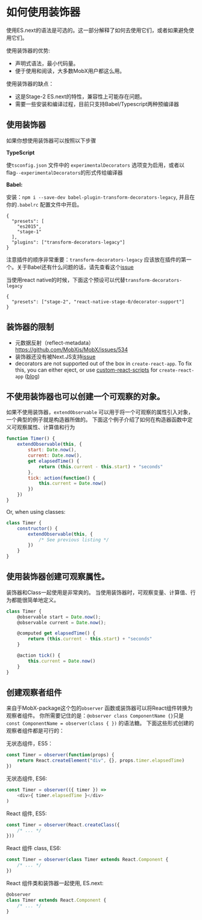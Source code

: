 # 如何使用装饰器

使用ES.next的语法是可选的。这一部分解释了如何去使用它们，或者如果避免使用它们。

使用装饰器的优势:
* 声明式语法，最小代码量。
* 便于使用和阅读，大多数MobX用户都这么用。


使用装饰器的缺点：
* 这是Stage-2 ES.next的特性，兼容性上可能存在问题。
* 需要一些安装和编译过程，目前只支持Babel/Typescript两种预编译器

## 使用装饰器

如果你想使用装饰器可以按照以下步骤

**TypeScript**

使`tsconfig.json` 文件中的 `experimentalDecorators` 选项变为启用，或者以flag`--experimentalDecorators`的形式传给编译器

**Babel:**

安装：`npm i --save-dev babel-plugin-transform-decorators-legacy`,
并且在你的`.babelrc` 配置文件中开启。

```
{
  "presets": [
    "es2015",
    "stage-1"
  ],
  "plugins": ["transform-decorators-legacy"]
}
```

注意插件的顺序非常重要：`transform-decorators-legacy` 应该放在插件的第一个。关于Babel还有什么问题的话，请先查看这个[issue](https://github.com/MobXjs/MobX/issues/105)


当使用react native的时候，下面这个预设可以代替`transform-decorators-legacy`
```
{
  "presets": ["stage-2", "react-native-stage-0/decorator-support"]
}
```

## 装饰器的限制

* 元数据反射（reflect-metadata） https://github.com/MobXjs/MobX/issues/534
* 装饰器还没有被Next.JS支持[issue](https://github.com/zeit/next.js/issues/26)
* decorators are not supported out of the box in `create-react-app`. To fix this, you can either eject, or use [custom-react-scripts](https://www.npmjs.com/package/custom-react-scripts) for `create-react-app` ([blog](https://medium.com/@kitze/configure-create-react-app-without-ejecting-d8450e96196a#.n6xx12p5c))


## 不使用装饰器也可以创建一个可观察的对象。
如果不使用装饰器，`extendObservable` 可以用于将一个可观察的属性引入对象，一个典型的例子就是构造器所做的。
下面这个例子介绍了如何在构造器函数中定义可观察属性、计算值和行为

```javascript
function Timer() {
	extendObservable(this, {
		start: Date.now(),
		current: Date.now(),
		get elapsedTime() {
			return (this.current - this.start) + "seconds"
		},
        tick: action(function() {
          	this.current = Date.now()
        })
	})
}
```

Or, when using classes:

```javascript
class Timer {
	constructor() {
		extendObservable(this, {
			/* See previous listing */
		})
	}
}
```

## 使用装饰器创建可观察属性。

装饰器和Class一起使用是非常爽的。
当使用装饰器时，可观察变量、计算值、行为都能很简单地定义。

```javascript
class Timer {
	@observable start = Date.now();
	@observable current = Date.now();

	@computed get elapsedTime() {
		return (this.current - this.start) + "seconds"
	}

	@action tick() {
		this.current = Date.now()
	}
}
```

## 创建观察者组件

来自于MobX-package这个包的`observer` 函数或装饰器可以将React组件转换为观察者组件。
你所需要记住的是：`@observer class ComponentName {}`只是 `const ComponentName = observer(class { })` 的语法糖。
下面这些形式创建的观察者组件都是可行的：

无状态组件，ES5：

```javascript
const Timer = observer(function(props) {
	return React.createElement("div", {}, props.timer.elapsedTime)
})
```

无状态组件, ES6:

```javascript
const Timer = observer(({ timer }) =>
	<div>{ timer.elapsedTime }</div>
)
```

React 组件, ES5:

```javascript
const Timer = observer(React.createClass({
	/* ... */
}))
```

React 组件 class, ES6:

```javascript
const Timer = observer(class Timer extends React.Component {
	/* ... */
})
```

React 组件类和装饰器一起使用, ES.next:

```javascript
@observer
class Timer extends React.Component {
	/* ... */
}
```
